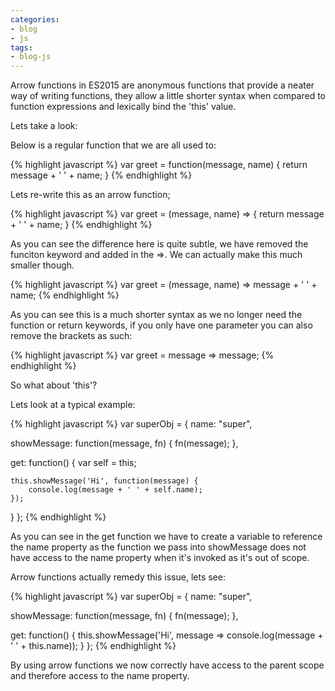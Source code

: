 ```yaml
---
categories:
- blog
- js
tags: 
- blog-js
---
```


Arrow functions in ES2015 are anonymous functions that provide a neater way of writing functions, they allow a little shorter syntax when compared to function expressions and lexically bind the 'this' value.

Lets take a look:

Below is a regular function that we are all used to:

{% highlight javascript %}
var greet = function(message, name) {
  return message + ' ' + name;
}
{% endhighlight %}

Lets re-write this as an arrow function;

{% highlight javascript %}
var greet = (message, name) => {
  return message + ' ' + name;
}
{% endhighlight %}

As you can see the difference here is quite subtle, we have removed the funciton keyword and added in the =>. We can actually make this much smaller though.

{% highlight javascript %}
var greet = (message, name) => message + ' ' + name;
{% endhighlight %}

As you can see this is a much shorter syntax as we no longer need the function or return keywords, if you only have one parameter you can also remove the brackets as such:

{% highlight javascript %}
var greet = message => message;
{% endhighlight %}

So what about 'this'?

Lets look at a typical example:

{% highlight javascript %}
var superObj = {
  name: "super",

  showMessage: function(message, fn) {
    fn(message);
  },

  get: function() {
    var self = this;

    this.showMessage('Hi', function(message) {
        console.log(message + ' ' + self.name);
    });
  }
};
{% endhighlight %}

As you can see in the get function we have to create a variable to reference the name property as the function we pass into showMessage does not have access to the name property when it's invoked as it's out of scope.

Arrow functions actually remedy this issue, lets see:

{% highlight javascript %}
var superObj = {
  name: "super",

  showMessage: function(message, fn) {
    fn(message);
  },

  get: function() {
    this.showMessage('Hi', message => console.log(message + ' ' + this.name));
  }
};
{% endhighlight %}

By using arrow functions we now correctly have access to the parent scope and therefore access to the name property.
